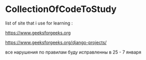 # CollectionOfCodeToStudy

list of site that i use for learning :

https://www.geeksforgeeks.org

https://www.geeksforgeeks.org/django-projects/

все нарушения по правилам буду исправленны в 25 - 7 января
